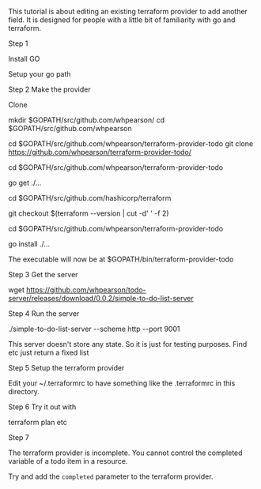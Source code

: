 

This tutorial is about editing an existing terraform provider to add another field. It is designed for people with a little bit of familiarity with go and terraform.

Step 1

Install GO

Setup your go path 

Step 2 Make the provider

Clone 

mkdir $GOPATH/src/github.com/whpearson/
cd $GOPATH/src/github.com/whpearson

cd $GOPATH/src/github.com/whpearson/terraform-provider-todo
git clone https://github.com/whpearson/terraform-provider-todo/

cd $GOPATH/src/github.com/whpearson/terraform-provider-todo

go get ./...

cd $GOPATH/src/github.com/hashicorp/terraform

git checkout $(terraform --version | cut -d' ' -f 2)

cd $GOPATH/src/github.com/whpearson/terraform-provider-todo

go install ./...

The executable will now be at $GOPATH/bin/terraform-provider-todo

Step 3 Get the server

wget https://github.com/whpearson/todo-server/releases/download/0.0.2/simple-to-do-list-server

Step 4 Run the server

./simple-to-do-list-server --scheme http --port 9001

This server doesn't store any state. So it is just for testing purposes. Find etc just return a fixed list


Step 5 Setup the terraform provider

Edit your ~/.terraformrc to have something like the .terraformrc in this directory.

Step 6 Try it out with

terraform plan etc

Step 7

The terraform provider is incomplete. You cannot control the completed variable of a todo item in a resource.

Try and add the `completed` parameter to the terraform provider. 


